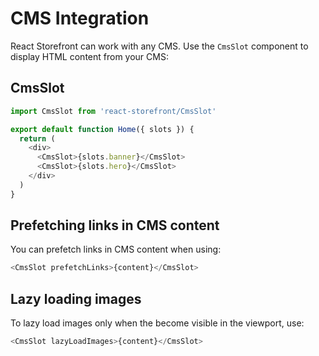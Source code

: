 # CMS Integration

React Storefront can work with any CMS. Use the `CmsSlot` component to display HTML content from your CMS:

## CmsSlot

```js
import CmsSlot from 'react-storefront/CmsSlot'

export default function Home({ slots }) {
  return (
    <div>
      <CmsSlot>{slots.banner}</CmsSlot>
      <CmsSlot>{slots.hero}</CmsSlot>
    </div>
  )
}
```

## Prefetching links in CMS content

You can prefetch links in CMS content when using:

```js
<CmsSlot prefetchLinks>{content}</CmsSlot>
```

## Lazy loading images

To lazy load images only when the become visible in the viewport, use:

```js
<CmsSlot lazyLoadImages>{content}</CmsSlot>
```
